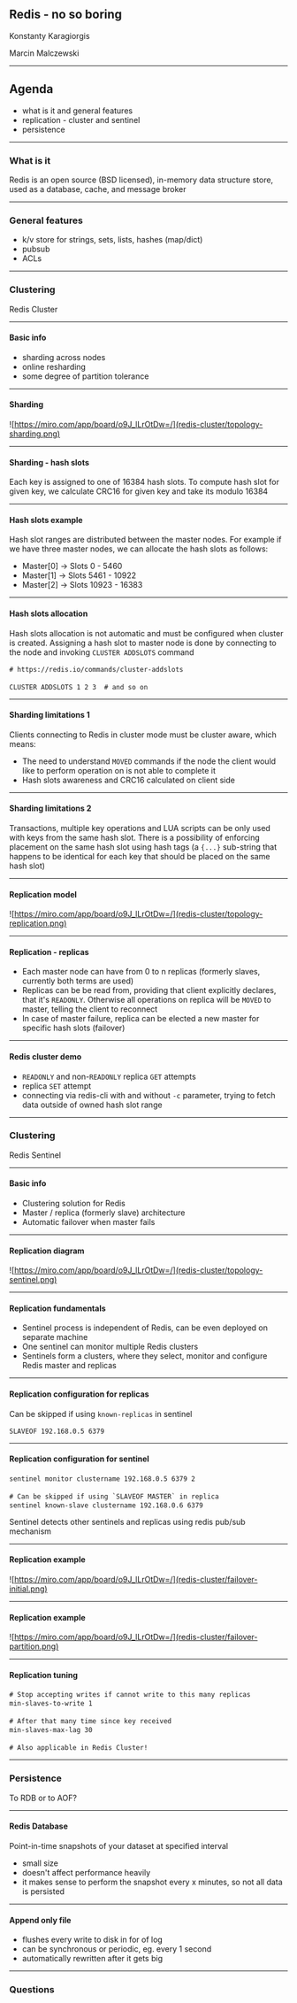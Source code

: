 ## Redis - no so boring

Konstanty Karagiorgis

Marcin Malczewski

---

## Agenda

- what is it and general features
- replication - cluster and sentinel
- persistence

---
<!-- What is it section -->
### What is it

Redis is an open source (BSD licensed), in-memory data structure store, used as a database, cache, and message broker

---

<!-- General featurs -->
### General features

* k/v store for strings, sets, lists, hashes (map/dict)
* pubsub
* ACLs

---

<!-- Redis cluster section -->
### Clustering

Redis Cluster

----

#### Basic info

* sharding across nodes
* online resharding
* some degree of partition tolerance


----
#### Sharding

![https://miro.com/app/board/o9J_lLrOtDw=/](redis-cluster/topology-sharding.png)

----
#### Sharding - hash slots

Each key is assigned to one of 16384 hash slots. To compute hash slot for given key, we calculate CRC16 for given key and take its modulo 16384

----
#### Hash slots example

Hash slot ranges are distributed between the master nodes. For example if we have three master nodes, we can allocate the hash slots as follows:

* Master[0] -> Slots 0 - 5460
* Master[1] -> Slots 5461 - 10922
* Master[2] -> Slots 10923 - 16383

----
#### Hash slots allocation

Hash slots allocation is not automatic and must be configured when cluster is created. Assigning a hash slot to master node is done by connecting to the node and invoking `CLUSTER ADDSLOTS` command
```
# https://redis.io/commands/cluster-addslots

CLUSTER ADDSLOTS 1 2 3  # and so on
```

----
#### Sharding limitations 1

Clients connecting to Redis in cluster mode must be cluster aware, which means:

* The need to understand `MOVED` commands if the node the client would like to perform operation on is not able to complete it
* Hash slots awareness and CRC16 calculated on client side

----
#### Sharding limitations 2

Transactions, multiple key operations and LUA scripts can be only used with keys from the same hash slot. There is a possibility of enforcing placement on the same hash slot using hash tags (a `{...}` sub-string that happens to be identical for each key that should be placed on the same hash slot)

----
#### Replication model

![https://miro.com/app/board/o9J_lLrOtDw=/](redis-cluster/topology-replication.png)

----
#### Replication - replicas

* Each master node can have from 0 to n replicas (formerly slaves, currently both terms are used)
* Replicas can be be read from, providing that client explicitly declares, that it's `READONLY`. Otherwise all operations on replica will be `MOVED` to master, telling the client to reconnect
* In case of master failure, replica can be elected a new master for specific hash slots (failover)

----
#### Redis cluster demo

* `READONLY` and non-`READONLY` replica `GET` attempts
* replica `SET` attempt
* connecting via redis-cli with and without `-c` parameter, trying to fetch data outside of owned hash slot range


---

<!-- Redis sentinel section -->
### Clustering

Redis Sentinel

----

#### Basic info

* Clustering solution for Redis
* Master / replica (formerly slave) architecture
* Automatic failover when master fails


----

#### Replication diagram

![https://miro.com/app/board/o9J_lLrOtDw=/](redis-cluster/topology-sentinel.png)

----

#### Replication fundamentals

* Sentinel process is independent of Redis, can be even deployed on separate machine
* One sentinel can monitor multiple Redis clusters
* Sentinels form a clusters, where they select, monitor and configure Redis master and replicas

----
#### Replication configuration for replicas

Can be skipped if using `known-replicas` in sentinel

```
SLAVEOF 192.168.0.5 6379
```

----
#### Replication configuration for sentinel

```
sentinel monitor clustername 192.168.0.5 6379 2

# Can be skipped if using `SLAVEOF MASTER` in replica
sentinel known-slave clustername 192.168.0.6 6379
```

Sentinel detects other sentinels and replicas using redis pub/sub mechanism

----
#### Replication example


![https://miro.com/app/board/o9J_lLrOtDw=/](redis-cluster/failover-initial.png)

----
#### Replication example


![https://miro.com/app/board/o9J_lLrOtDw=/](redis-cluster/failover-partition.png)

----
#### Replication tuning

```
# Stop accepting writes if cannot write to this many replicas
min-slaves-to-write 1

# After that many time since key received
min-slaves-max-lag 30

# Also applicable in Redis Cluster!
```


---

<!-- Persistence section -->
### Persistence

To RDB or to AOF?

----
#### Redis Database

Point-in-time snapshots of your dataset at specified interval

* small size
* doesn't affect performance heavily
* it makes sense to perform the snapshot every x minutes, so not all data is persisted

----
#### Append only file

* flushes every write to disk in for of log
* can be synchronous or periodic, eg. every 1 second
* automatically rewritten after it gets big

---

### Questions